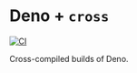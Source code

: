 # Deno + `cross`

[![CI](https://github.com/fdschonborn/deno-cross/actions/workflows/main.yml/badge.svg)](https://github.com/fdschonborn/deno-cross/actions/workflows/main.yml)

Cross-compiled builds of Deno.
